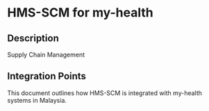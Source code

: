 # HMS-SCM for my-health

## Description

Supply Chain Management

## Integration Points

This document outlines how HMS-SCM is integrated with my-health systems in Malaysia.
